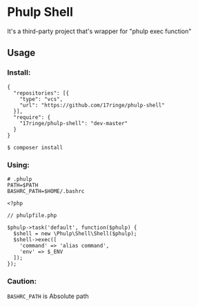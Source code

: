 # Phulp Shell

It's a third-party project that's wrapper for "phulp exec function"

## Usage

### Install:

```
{
  "repositories": [{
    "type": "vcs",
    "url": "https://github.com/17ringe/phulp-shell"
  }],
  "require": {
    "17ringe/phulp-shell": "dev-master"
  }
}
```

```
$ composer install
```

### Using:

```
# .phulp
PATH=$PATH
BASHRC_PATH=$HOME/.bashrc
```

```
<?php

// phulpfile.php

$phulp->task('default', function($phulp) {
  $shell = new \Phulp\Shell\Shell($phulp);
  $shell->exec([
    'command' => 'alias command',
    'env' => $_ENV
  ]);
});
```

### Caution:

``BASHRC_PATH`` is Absolute path
